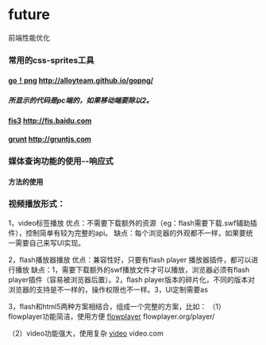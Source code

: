 # future
前端性能优化

### 常用的css-sprites工具

#### [go！png](http://alloyteam.github.io/gopng/ "go！png")  http://alloyteam.github.io/gopng/
##### 所显示的代码是pc端的，如果移动端要除以2。

#### [fis3](http://fis.baidu.com "fis3")  http://fis.baidu.com

####  [grunt](http://gruntjs.com "grunt")  http://gruntjs.com

### 媒体查询功能的使用--响应式  
#### <picture></picture>方法的使用


### 视频播放形式：
1，video标签播放
优点：不需要下载额外的资源（eg：flash需要下载.swf辅助插件），控制简单有较为完整的api。
缺点：每个浏览器的外观都不一样，如果要统一需要自己来写UI实现。


2，flash播放器播放
优点：兼容性好，只要有flash player 播放器插件，都可以进行播放
缺点：1，需要下载额外的swf播放文件才可以播放，浏览器必须有flash player插件（容易被浏览器后置）。2，flash player版本的碎片化，不同的版本对浏览器的支持是不一样的，操作权限也不一样。3，UI定制需要as

3，flash和html5两种方案相结合，组成一个完整的方案，比如：
（1）flowplayer功能简洁，使用方便
 [flowplayer](flowplayer.org/player/ "flowplayer")  flowplayer.org/player/
 
 （2）video功能强大，使用复杂
 [video](video.com "video")  video.com
 
 









